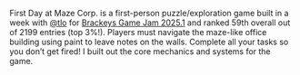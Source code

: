 First Day at Maze Corp. is a first-person puzzle/exploration game built in a week with [@tlo](https://bsky.app/profile/tlo.icecavern.games) for [Brackeys Game Jam 2025.1](https://itch.io/jam/brackeys-13) and ranked 59th overall out of 2199 entries (top 3%!). Players must navigate the maze-like office building using paint to leave notes on the walls. Complete all your tasks so you don’t get fired! I built out the core mechanics and systems for the game.
